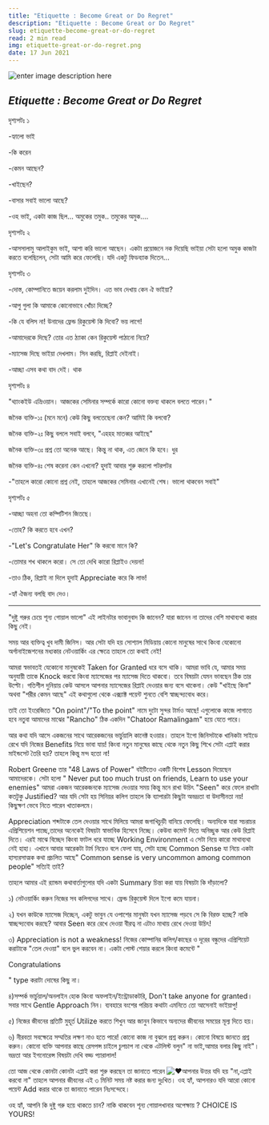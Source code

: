 ```yaml
---
title: "Etiquette : Become Great or Do Regret"
description: "Etiquette : Become Great or Do Regret"
slug: etiquette-become-great-or-do-regret
read: 2 min read
img: etiquette-great-or-do-regret.png
date: 17 Jun 2021
---
```


![enter image description here](https://i.imgur.com/jDzreNr.png)

## *Etiquette : Become Great or Do Regret*

দৃশ্যপটঃ ১

-হ্যালো ভাই

-কি করেন

-কেমন আছেন?

-খাইছেন?

-বাসার সবাই ভালো আছে?

-ওহ ভাই, একটা কাজ ছিল... অমুকের তমুক.. তমুকের অমুক....

দৃশ্যপটঃ ২

-আসসালামু আলাইকুম ভাই, আশা করি ভালো আছেন। একটা প্রয়োজনে নক দিয়েছি ভাইয়া সেটা হলো অমুক কাজটা করতে বলেছিলেন, সেটা আমি করে ফেলেছি। যদি একটু ফিডব্যাক দিতেন...

দৃশ্যপটঃ ৩

-দোস্ত, কোম্পানিতে জয়েন করলাম দুইদিন। এত ভাব দেখায় কেন ঐ ভাইয়া?

-আপু গুলা কি আমাকে কোনোভাবে খোঁচা দিচ্ছে?

-কি যে বলিস না! উনাদের ফ্রেন্ড রিকুয়েস্ট কি দিবো? ভয় লাগে!

-আমাদেরকে দিছে? তোর এত ঠ্যাকা কেন রিকুয়েস্ট পাঠানো নিয়ে?

-ম্যাসেজ দিছে ভাইয়া দেখলাম। সিন করছি, রিপ্লাই দেইনাই।

-আচ্ছা এসব কথা বাদ দেই। থাক

দৃশ্যপটঃ ৪

"থ্যাংকইউ এভ্রিওয়ান। আজকের সেমিনার সম্পর্কে কারো কোনো বক্তব্য থাকলে বলতে পারেন।"

জনৈক ব্যক্তি-১ঃ (মনে মনে) কেউ কিছু বলতেছেনা কেন? আমিই কি বলবো?

জনৈক ব্যক্তি-২ঃ কিছু বললে সবাই বলবে, "এহহহ মাতব্বর আইছে"

জনৈক ব্যক্তি-৩ঃ প্রশ্ন তো অনেক আছে। কিন্তু না থাক, এত জেনে কি হবে। ধুর

জনৈক ব্যক্তি-৪ঃ শেষ করেনা কেন এখনো? হুদাই আবার শুরু করলো পটরপটর

-"তাহলে কারো কোনো প্রশ্ন নেই, তাহলে আজকের সেমিনার এখানেই শেষ। ভালো থাকবেন সবাই"

দৃশ্যপটঃ ৫

-আচ্ছা অহনা তো কম্পিটিশন জিতছে।

-তোহ? কি করতে হবে এখন?

-"Let's Congratulate Her" কি করবো মানে কি?

-তোমার শখ থাকলে করো। সে তো দেখি কারো রিপ্লাইও দেয়না!

-তাও ঠিক, রিপ্লাই না দিলে হুদাই Appreciate করে কি লাভ!

-হ্যাঁ ঐজন্য বলছি বাদ দেও।

--------------------------------------

"দুষ্টু গরুর চেয়ে শূন্য গোয়াল ভালো" এই লাইনটার ভাবানুবাদ কি জানেন? যারা জানেন না তাদের বেশি মাথাব্যথা করার কিছু নেই।

সময় আর ব্যক্তিত্ব খুব দামী জিনিস। আর সেটা যদি হয় সোশ্যাল মিডিয়ায় কোনো মানুষের সাথে কিংবা যেকোনো অর্গানাইজেশনের মধ্যকার নেটওয়ার্কিং এর ক্ষেত্রে তাহলে তো কথাই নেই!

আমরা স্বভাবতই যেকোনো মানুষকেই Taken for Granted ধরে বসে থাকি। আমরা ভাবি যে, আমার সময় অনুযায়ী তাকে Knock করবো কিংবা ম্যাসেজের পর ম্যাসেজ দিতে থাকবো। তবে বিষয়টা যেমন ভাবছেন ঠিক তার উল্টো। গতিশীল দুনিয়ায় কেউ আসলে আপনার ম্যাসেজের রিপ্লাই দেওয়ার জন্য বসে থাকেনা। কেউ "খাইছে কিনা" অথবা "শরীর কেমন আছে" এই কথাগুলো থেকে এক্স্যাক্ট পয়েন্ট শুনতে বেশি স্বাচ্ছন্দ্যবোধ করে।

তাই তো ইংরেজিতে "On point"/"To the point" নামে দুটো সুন্দর টার্মও আছে! এগুলোকে কাজে লাগাতে হবে নতুবা আমাদের মাঝের "Rancho" ঠিক একদিন "Chatoor Ramalingam" হয়ে যেতে পারে।

আর কথা যদি আসে একজনের সাথে আরেকজনের ভার্চুয়ালি কানেক্ট হওয়ার। তাহলে ইগো জিনিসটাকে খানিকটা সাইডে রেখে যদি নিজের Benefits নিয়ে ভাবা যায়! কিংবা নতুন মানুষের কাছে থেকে নতুন কিছু শিখে সেটা এপ্লাই করার মাইন্ডসেট তৈরি হয়? তাহলে কিন্তু মন্দ হতো না!

Robert Greene তার "48 Laws of Power" বইটিতেও একটি বিশেষ Lesson দিয়েছেন আমাদেরকে। সেটা হলো " Never put too much trust on friends, Learn to use your enemies" আমরা একজন আরেকজনকে ম্যাসেজ দেওয়ার সময় কিন্তু মনে রাখা উচিৎ "Seen" করে ফেলে রাখাটা কতটুকু Justified? আর যদি সেটা হয় সিনিয়র কলিগ তাহলে কি ব্যাপারটা কিছুটা অভদ্রতা বা উদাসীনতা নয়! কিছুক্ষণ ভেবে নিতে পারেন খাতাকলমে।

Appreciation শব্দটাকে তেল দেওয়ার সাথে মিলিয়ে আমরা জগাখিচুড়ী বানিয়ে ফেলেছি। অন্যদিকে যারা সচরাচর এপ্রিশিয়েশন পাচ্ছে,তাদের অনেকেই বিষয়টা স্বাভাবিক হিসেবে নিচ্ছে। কেউবা কমেন্ট দিতে অনিচ্ছুক আর কেউ রিপ্লাই দিতে। এরই মাঝে বিচ্ছেদ কিংবা ফাটল ধরে যাচ্ছে Working Environment এ সেটা নিয়ে কারো মাথাব্যথা নেই হাহা। এখানে আবার আরেকটা টার্ম নিয়েও বলে ফেলা যায়, সেটা হচ্ছে Common Sense যা নিয়ে একটা হাস্যরসাত্মক কথা প্রচলিত আছে" Common sense is very uncommon among common people" সত্যিই তাই?

তাহলে আমার এই র‍্যান্ডম কথাবার্তাগুলোর যদি একটা Summary চিন্তা করা যায় বিষয়টা কি দাঁড়ালো?

১) নেটওয়ার্কিং করুন নিজের সব কলিগদের সাথে। ফ্রেন্ড রিকুয়েস্ট দিলে ইগো কমে যায়না।

২) যখন কাউকে ম্যাসেজ দিচ্ছেন, একটু ভাবুন যে ওপাশের মানুষটা যখন ম্যাসেজ পড়বে সে কি বিরক্ত হচ্ছে? নাকি স্বাচ্ছন্দ্যবোধ করছে? আবার Seen করে রেখে দেওয়া বীরত্ব না এটাও মাথায় রেখে দেওয়া উচিৎ!

৩) Appreciation is not a weakness! নিজের কোম্পানির কলিগ/কাছের ও দূরের বন্ধুদের এপ্রিশিয়েট করাটাকে "তেল দেওয়া" বলে ভুল করবেন না। একটা পোস্ট শেয়ার করলে কিংবা কমেন্টে "

Congratulations

" type করাটা দোষের কিছু না।

৪)সম্পর্ক ভার্চুয়াল/অনলাইন হোক কিংবা অফলাইন/ইন্ট্রোডাকটরি, Don't take anyone for granted। সবার সাথে Gentle Approach নিন। ব্যবহারে বংশের পরিচয় কথাটা এমনিতে তো আসেনাই ভাইয়াপু!

৫) নিজের জীবনের প্রতিটি মুহূর্ত Utilize করতে শিখুন আর জানুন কিভাবে অন্যদের জীবনের সময়ের মূল্য দিতে হয়।

৬) নীরবতা সবক্ষেত্রে সম্মতির লক্ষণ নাও হতে পারে! কোনো কাজ না বুঝলে প্রশ্ন করুন। কোনো বিষয়ে জানতে প্রশ্ন করুন। কোনো ব্যক্তি আপনার কাছে রেসপন্স চাইলে চুপচাপ না থেকে এটলিস্ট বলুন" না ভাই,আমার বলার কিছু নাই"। ভদ্রতা আর ইগনোরেন্স বিষয়টা দেখি বড্ড প্যারালাল!

তো আজ থেকে কোনটা কোনটা এপ্লাই করা শুরু করছেন তা জানাতে পারেন ![♥](https://static.xx.fbcdn.net/images/emoji.php/v9/tac/1/16/2665.png)আপনার উত্তর যদি হয় "না,এপ্লাই করবো না" তাহলে আপনার জীবনের এই ৩ মিনিট সময় নষ্ট করার জন্য দুঃখিত। ওহ হ্যাঁ, আপনারও যদি আরো কোনো পয়েন্ট Add করার থাকে তা জানাতে পারেন নিঃসন্দেহে।

ওহ হ্যাঁ, আপনি কি দুষ্টু গরু হয়ে থাকতে চান? নাকি থাকবেন শূন্য গোয়ালখানার অপেক্ষায় ? CHOICE IS YOURS!
